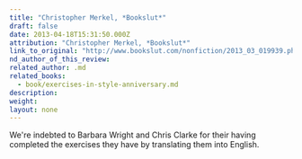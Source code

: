 ```yaml
---
title: "Christopher Merkel, *Bookslut*"
draft: false
date: 2013-04-18T15:31:50.000Z
attribution: "Christopher Merkel, *Bookslut*"
link_to_original: "http://www.bookslut.com/nonfiction/2013_03_019939.php"
nd_author_of_this_review:
related_author: .md
related_books:
  - book/exercises-in-style-anniversary.md
description:
weight:
layout: none
---
```

We're indebted to Barbara Wright and Chris Clarke for their having completed the exercises they have by translating them into English.

